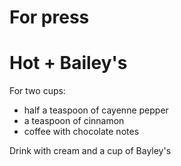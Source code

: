 # For press

# Hot + Bailey's 
For two cups: 
- half a teaspoon of cayenne pepper
- a teaspoon of cinnamon
- coffee with chocolate notes

Drink with cream and a cup of Bayley's
